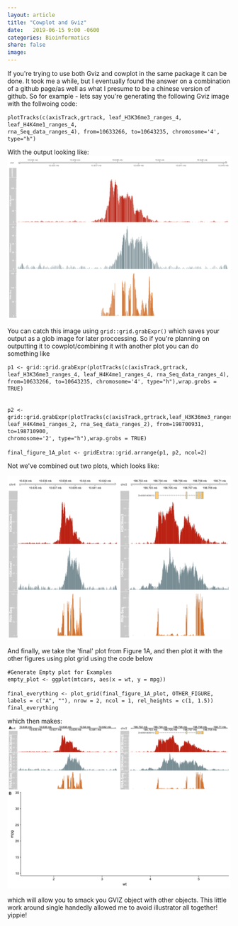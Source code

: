 ```yaml
---
layout: article
title: "Cowplot and Gviz"
date:   2019-06-15 9:00 -0600
categories: Bioinformatics
share: false
image:
---
```



If you're trying to use both Gviz and cowplot in the same package it can be
done. It took me a while, but I eventually found the answer on a combination of
a github page/as well as what I presume to be a chinese version of github. So
for example - lets say you're generating the following Gviz image with the
follwoing code:

```
plotTracks(c(axisTrack,grtrack, leaf_H3K36me3_ranges_4, leaf_H4K4me1_ranges_4,
rna_Seq_data_ranges_4), from=10633266, to=10643235, chromosome='4', type="h")
```

With the output looking like:
![alt text](/images/gviz_cow/P1.png)

You can catch this image using  `grid::grid.grabExpr()` which saves your output as a glob image for later proccessing. So if you're planning on outputting it to cowplot/combining it with another plot you can do something like

```
p1 <- grid::grid.grabExpr(plotTracks(c(axisTrack,grtrack,
leaf_H3K36me3_ranges_4, leaf_H4K4me1_ranges_4, rna_Seq_data_ranges_4),
from=10633266, to=10643235, chromosome='4', type="h"),wrap.grobs = TRUE)


p2 <- grid::grid.grabExpr(plotTracks(c(axisTrack,grtrack,leaf_H3K36me3_ranges_2,
leaf_H4K4me1_ranges_2, rna_Seq_data_ranges_2), from=198700931, to=198710900,
chromosome='2', type="h"),wrap.grobs = TRUE)

final_figure_1A_plot <- gridExtra::grid.arrange(p1, p2, ncol=2) 
```

Not we've combined out two plots, which looks like:

![alt text](/images/gviz_cow/P1_P2.png)


And finally, we take the 'final' plot from Figure 1A, and then plot it with the
other figures using plot grid using the code below

```
#Generate Empty plot for Examples
empty_plot <- ggplot(mtcars, aes(x = wt, y = mpg)) 

final_everything <- plot_grid(final_figure_1A_plot, OTHER_FIGURE, labels = c("A", ""), nrow = 2, ncol = 1, rel_heights = c(1, 1.5))
final_everything

```

which then makes:
![Final](/images/gviz_cow/Final.png)

which will allow you to smack you GVIZ object with other objects. This little
work around single handedly allowed me to avoid illustrator all together!
yippie!


